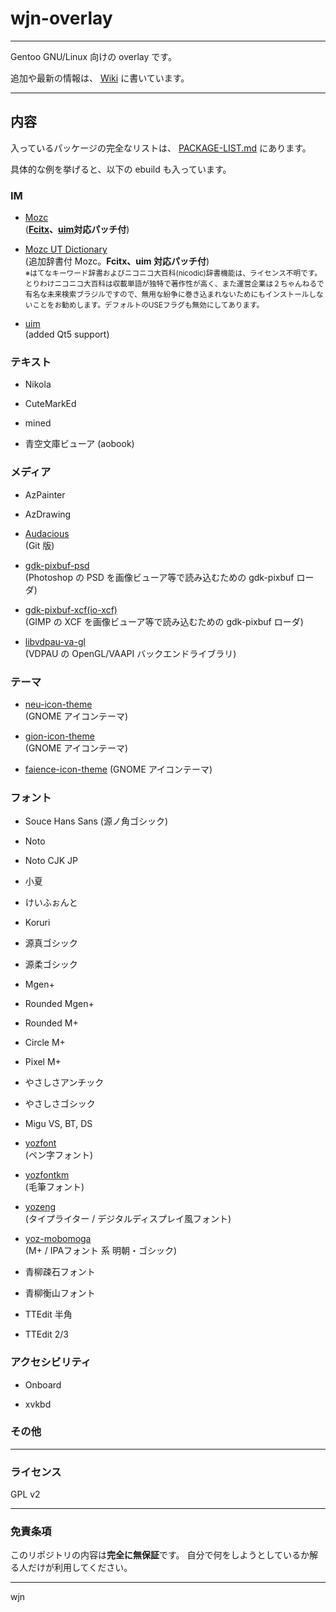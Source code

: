 # wjn-overlay
----

Gentoo GNU/Linux 向けの overlay です。

追加や最新の情報は、 [Wiki](https://bitbucket.org/wjn/wjn-overlay/wiki/) に書いています。

----

## 内容

入っているパッケージの完全なリストは、 [PACKAGE-LIST.md](PACKAGE-LIST.md) にあります。

具体的な例を挙げると、以下の ebuild も入っています。

### IM
    
- [Mozc](https://code.google.com/p/mozc/)  
    (**[Fcitx](http://fcitx-im.org/)、[uim](https://code.google.com/p/uim/)対応パッチ付**)  
    
- [Mozc UT Dictionary](http://www.geocities.jp/ep3797/mozc_01.html)  
    (追加辞書付 Mozc。**Fcitx、uim 対応パッチ付**)  
    <small>※はてなキーワード辞書およびニコニコ大百科(nicodic)辞書機能は、ライセンス不明です。  
    とりわけニコニコ大百科は収載単語が独特で著作性が高く、また運営企業は２ちゃんねるで有名な未来検索ブラジルですので、無用な紛争に巻き込まれないためにもインストールしないことをお勧めします。デフォルトのUSEフラグも無効にしてあります。</small>  

- [uim](http://code.google.com/p/uim/)  
    (added Qt5 support)

### テキスト

- Nikola

- CuteMarkEd

- mined

- 青空文庫ビューア (aobook)

### メディア

- AzPainter

- AzDrawing

- [Audacious](http://audacious-media-player.org/)  
    (Git 版)  
    
- [gdk-pixbuf-psd](http://cgit.sukimashita.com/gdk-pixbuf-psd.git/)  
    (Photoshop の PSD を画像ビューア等で読み込むための gdk-pixbuf ローダ)
- [gdk-pixbuf-xcf(io-xcf)](https://gitorious.org/xcf-pixbuf-loader)  
    (GIMP の XCF を画像ビューア等で読み込むための gdk-pixbuf ローダ)  
    
- [libvdpau-va-gl](https://github.com/i-rinat/libvdpau-va-gl)  
    (VDPAU の OpenGL/VAAPI バックエンドライブラリ)  

### テーマ

- [neu-icon-theme](http://www.silvestre.com.ar/)  
    (GNOME アイコンテーマ)

- [gion-icon-theme](http://www.silvestre.com.ar/)  
    (GNOME アイコンテーマ)

- [faience-icon-theme](http://tiheum.deviantart.com/art/Faience-icon-theme-255099649)
    (GNOME アイコンテーマ)

### フォント

- Souce Hans Sans (源ノ角ゴシック)

- Noto

- Noto CJK JP

- 小夏

- けいふぉんと

- Koruri

- 源真ゴシック

- 源柔ゴシック

- Mgen+

- Rounded Mgen+

- Rounded M+

- Circle M+

- Pixel M+

- やさしさアンチック

- やさしさゴシック

- Migu VS, BT, DS

- [yozfont](http://yozvox.web.fc2.com/)  
    (ペン字フォント)

- [yozfontkm](http://yozvox.web.fc2.com/)  
    (毛筆フォント)

- [yozeng](http://yozvox.web.fc2.com/)  
    (タイプライター / デジタルディスプレイ風フォント)

- [yoz-mobomoga](http://yozvox.web.fc2.com/)  
    (M+ / IPAフォント 系 明朝・ゴシック)

- 青柳疎石フォント

- 青柳衡山フォント

- TTEdit 半角

- TTEdit 2/3

### アクセシビリティ

- Onboard

- xvkbd

### その他

----
### ライセンス

GPL v2

----
### 免責条項

このリポジトリの内容は**完全に無保証**です。
自分で何をしようとしているか解る人だけが利用してください。

----
wjn
